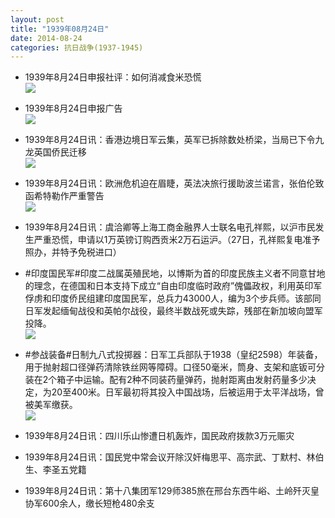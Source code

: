 ```yaml
---
layout: post
title: "1939年08月24日"
date: 2014-08-24
categories: 抗日战争(1937-1945)
---
```


<meta name="referrer" content="no-referrer" />

- 1939年8月24日申报社评：如何消减食米恐慌 <br/><img src="https://ww1.sinaimg.cn/large/aca367d8jw1ejo3jivqh4j20sn0y1h95.jpg" />

- 1939年8月24日申报广告 <br/><img src="https://ww3.sinaimg.cn/large/aca367d8jw1ejo1sjd3jxj20ck0kewjd.jpg" />

- 1939年8月24日讯：香港边境日军云集，英军已拆除数处桥梁，当局已下令九龙英国侨民迁移 <br/><img src="https://ww3.sinaimg.cn/large/aca367d8jw1ejo02k5493j20ia0h6jx5.jpg" />

- 1939年8月24日讯：欧洲危机迫在眉睫，英法决旅行援助波兰诺言，张伯伦致函希特勒作严重警告 <br/><img src="https://ww3.sinaimg.cn/large/aca367d8jw1ejnrel6oy6j20b714s13v.jpg" />

- 1939年8月24日讯：虞洽卿等上海工商金融界人士联名电孔祥熙，以沪市民发生严重恐慌，申请以1万英镑订购西贡米2万石运沪。（27日，孔祥熙复电准予照办，并特予免税进口） 

- #印度国民军#印度二战属英殖民地，以博斯为首的印度民族主义者不同意甘地的理念，在德国和日本支持下成立“自由印度临时政府”傀儡政权，利用英印军俘虏和印度侨民组建印度国民军，总兵力43000人，编为3个步兵师。该部同日军发起缅甸战役和英帕尔战役，最终半数战死或失踪，残部在新加坡向盟军投降。 <br/><img src="https://ww4.sinaimg.cn/large/aca367d8jw1ejnjl5dmglj20d60h1tbz.jpg" />

- #参战装备#日制九八式投掷器：日军工兵部队于1938（皇纪2598）年装备，用于抛射超口径弹药清除铁丝网等障碍。口径50毫米，筒身、支架和底钣可分装在2个箱子中运输。配有2种不同装药量弹药，抛射距离由发射药量多少决定，为20至400米。日军最初将其投入中国战场，后被运用于太平洋战场，曾被美军缴获。 <br/><img src="https://ww1.sinaimg.cn/large/aca367d8jw1ejnhuodooqj207o12y79a.jpg" />

- 1939年8月24日讯：四川乐山惨遭日机轰炸，国民政府拨款3万元赈灾 

- 1939年8月24日讯：国民党中常会议开除汉奸梅思平、高宗武、丁默村、林伯生、李圣五党籍 

- 1939年8月24日讯：第十八集团军129师385旅在邢台东西牛峪、土岭歼灭皇协军600余人，缴长短枪480余支 

